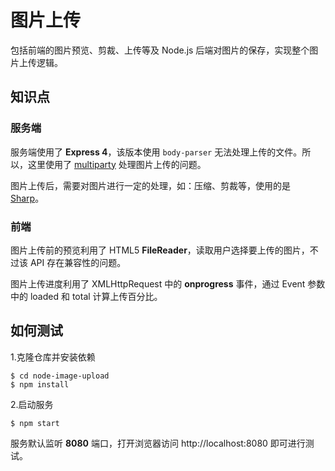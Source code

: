 # 图片上传

包括前端的图片预览、剪裁、上传等及 Node.js 后端对图片的保存，实现整个图片上传逻辑。

## 知识点

### 服务端

服务端使用了 **Express 4**，该版本使用 `body-parser` 无法处理上传的文件。所以，这里使用了 [multiparty](https://github.com/pillarjs/multiparty) 处理图片上传的问题。

图片上传后，需要对图片进行一定的处理，如：压缩、剪裁等，使用的是 [Sharp](https://github.com/lovell/sharp)。

### 前端

图片上传前的预览利用了 HTML5 **FileReader**，读取用户选择要上传的图片，不过该 API 存在兼容性的问题。

图片上传进度利用了 XMLHttpRequest 中的 **onprogress** 事件，通过 Event 参数中的 loaded 和 total 计算上传百分比。

## 如何测试

1.克隆仓库并安装依赖

```
$ cd node-image-upload
$ npm install
```

2.启动服务

```
$ npm start
```

服务默认监听 **8080** 端口，打开浏览器访问 http://localhost:8080 即可进行测试。
